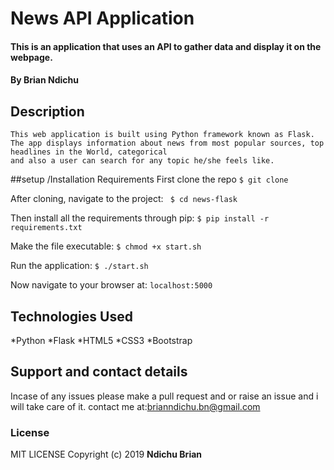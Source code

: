 # News API Application

#### This is an application that uses an API to gather data and display it on the webpage.

#### By Brian Ndichu

## Description
    This web application is built using Python framework known as Flask. The app displays information about news from most popular sources, top headlines in the World, categorical
    and also a user can search for any topic he/she feels like.

##setup /Installation Requirements
First clone the repo
   ```$ git clone  ```

After cloning, navigate to the project:
   `` $ cd news-flask``

Then install all the requirements through pip:
   ```$ pip install -r requirements.txt ```

Make the file executable:
   ```$ chmod +x start.sh```

Run the application:
   ```$ ./start.sh ```

Now navigate to your browser at: ```localhost:5000```

## Technologies Used
*Python
*Flask
*HTML5
*CSS3
*Bootstrap

## Support and contact details
Incase of any issues please make a pull request and or raise an issue and i will take care of it.
contact me at:brianndichu.bn@gmail.com
### License
MIT LICENSE
Copyright (c) 2019 **Ndichu Brian**

